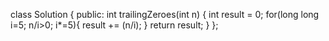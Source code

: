 class Solution {
public:
    int trailingZeroes(int n) {
    int result = 0;
    for(long long i=5; n/i>0; i*=5){
        result += (n/i);
    }
    return result;
    }
};